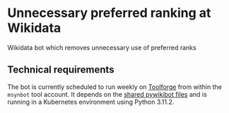 # Unnecessary preferred ranking at Wikidata
Wikidata bot which removes unnecessary use of preferred ranks

## Technical requirements
The bot is currently scheduled to run weekly on [Toolforge](https://wikitech.wikimedia.org/wiki/Portal:Toolforge) from within the `msynbot` tool account. It depends on the [shared pywikibot files](https://wikitech.wikimedia.org/wiki/Help:Toolforge/Pywikibot#Using_the_shared_Pywikibot_files_(recommended_setup)) and is running in a Kubernetes environment using Python 3.11.2.
